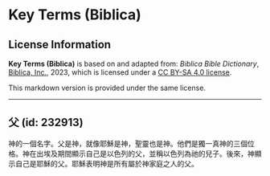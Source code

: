 # Key Terms (Biblica)

## License Information

**Key Terms (Biblica)** is based on and adapted from: _Biblica Bible Dictionary_, [Biblica, Inc.](https://www.biblica.com/), 2023, which is licensed under a [CC BY-SA 4.0 license](https://creativecommons.org/licenses/by-sa/4.0/legalcode.en).

This markdown version is provided under the same license.



--------------------------------

## 父 (id: 232913)

神的一個名字。父是神，就像耶穌是神，聖靈也是神。他們是獨一真神的三個位格。神在出埃及期間顯示自己是以色列的父，並稱以色列為祂的兒子。後來，神顯示自己是耶穌的父。耶穌表明神是所有屬於神家庭之人的父。


